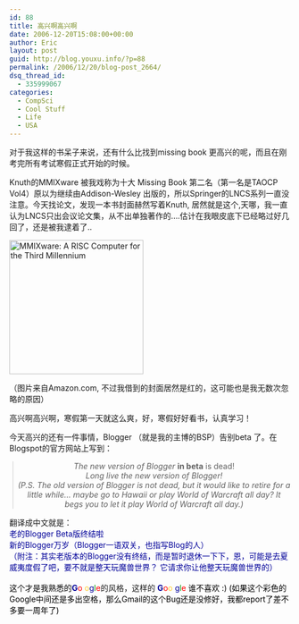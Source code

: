 ```yaml
---
id: 88
title: 高兴啊高兴啊
date: 2006-12-20T15:08:00+00:00
author: Eric
layout: post
guid: http://blog.youxu.info/?p=88
permalink: /2006/12/20/blog-post_2664/
dsq_thread_id:
  - 335999067
categories:
  - CompSci
  - Cool Stuff
  - Life
  - USA
---
```

对于我这样的书呆子来说，还有什么比找到missing book 更高兴的呢，而且在刚考完所有考试寒假正式开始的时候。
  
Knuth的MMIXware 被我戏称为十大 Missing Book 第二名（第一名是TAOCP Vol4）原以为继续由Addison-Wesley 出版的，所以Springer的LNCS系列一直没注意。今天找论文，发现一本书封面赫然写着Knuth, 居然就是这个,天哪，我一直认为LNCS只出会议论文集，从不出单独著作的&#8230;.估计在我眼皮底下已经略过好几回了，还是被我逮着了..
  
[ <img src="http://ec1.images-amazon.com/images/P/3540669388.01._BO2,204,203,200_PIsitb-dp-500-arrow,TopRight,45,-64_OU01_AA240_SH20_SCLZZZZZZZ_.jpg" onmouseout="sitb_doHide('bookpopover'); return false;" onmouseover="sitb_showLayer('bookpopover'); return false;" id="prodImage" alt="MMIXware: A RISC Computer for the Third Millennium" border="0" height="240" width="240" />](http://www.amazon.com/gp/reader/3540669388/ref=sib_dp_pt/105-1411363-1088433#reader-link)
  
（图片来自Amazon.com, 不过我借到的封面居然是红的，这可能也是我无数次忽略的原因）

高兴啊高兴啊，寒假第一天就这么爽，好，寒假好好看书，认真学习！

今天高兴的还有一件事情，Blogger （就是我的主博的BSP）告别beta 了。在Blogspot的官方网站上写到：

<blockquote style="border-left: 1px solid #cccccc; margin: 0pt 0pt 0pt 0.8ex; padding-left: 1ex" class="gmail_quote">
  <p style="text-align: center">
    <span style="font-style: italic">The new version of Blogger </span><span style="font-weight: bold">in beta</span> is dead!<br /> <span style="font-style: italic">Long live the new version of Blogger!</span><br /> <span style="font-size: 85%"> </span><span style="font-style: italic">(P.S. The old version of Blogger is not dead, but it would like to retire for a little while&#8230; maybe go to Hawaii or play World of Warcraft all day? It begs you to let it play World of Warcraft all day.)</span>
  </p>
</blockquote>

翻译成中文就是：<br style="color: #000099" /><span style="color: #000099">老的Blogger Beta版终结啦</span> <br style="color: #000099" /><span style="color: #000099">新的Blogger万岁（Blogger一语双关，也指写Blog的人）</span><br style="color: #000099" /><span style="color: #000099">（附注：其实老版本的Blogger没有终结，而是暂时退休一下下，恩，可能是去夏威夷度假了吧，要不就是整天玩魔兽世界？ 它请求你让他整天玩魔兽世界的）<br /> <br style="color: #000000" /></span><span style="color: #000000">这个才是我熟悉的</span><span style="color: #000099; font-weight: bold">G</span><span style="font-weight: bold"></span><span style="color: #ff0000">o</span> <span style="color: #ffcc33">o</span><span style="color: #000099">g</span><span style="color: #009900">l</span><span style="color: #ff0000">e</span>的风格，这样的 <span style="color: #000099"></span><span style="color: #000000"></span><span style="color: #000099; font-weight: bold">G</span><span style="font-weight: bold"></span><span style="color: #ff0000">o</span><span style="color: #ffcc33">o</span> <span style="color: #000099">g</span><span style="color: #009900">l</span><span style="color: #ff0000">e</span><span style="color: #000099"></span> <span style="color: #000000">谁不喜欢 :) (如果这个彩色的Google中间还是多出空格，那么Gmail的这个Bug还是没修好，我都report了差不多要一周年了)</span>